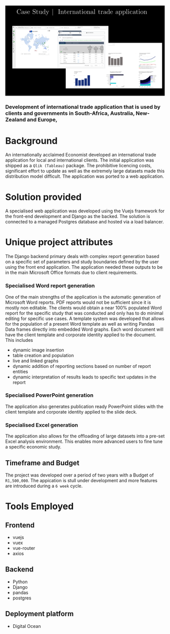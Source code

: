 ![trade](assets/case-slide-trade.PNG)

### Development of international trade application that is used by clients and governments in South-Africa, Australia, New-Zealand and Europe,

# Background
An internationally acclaimed Economist developed an international trade application for local and international clients.
The initial application was shipped as a `Qlik (Tableau)` package. The prohibitive licencing costs, significant effort to update
as well as the extremely large datasets made this distribution model difficult. The application was ported to a web application.


# Solution provided
A specialised web application was developed using the Vuejs framework for the front-end development and Django as the backed.
The solution is connected to a managed Postgres database and hosted via a load balancer.


# Unique project attributes
The Django backend primary deals with complex report generation based on a specific set of parameters and study boundaries 
defined by the user using the front end application. The application needed these outputs to be in the main Microsoft Office
formats due to client requirements.

### Specialised Word report generation
One of the main strengths of the application is the automatic generation of Microsoft Word reports. PDF reports would 
not be sufficient since it is mostly non editable. The clients would obtain a near 100% populated Word report for 
the specific study that was conducted and only has to do minimal editing for specific use cases. A template system was
developed that allows for the population of a present Word template as well as writing Pandas Data frames directly into 
embedded Word graphs. Each word document will have the client template and corporate identity applied to the document. This includes
* dynamic image insertion
* table creation and population
* live and linked graphs
* dynamic addition of reporting sections based on number of report entities
* dynamic interpretation of results leads to specific text updates in the report

### Specialised PowerPoint generation
The application also generates publication ready PowerPoint slides with the client template and corporate identity applied to
the slide deck.

### Specialised Excel generation
The application also allows for the offloading of large datasets into a pre-set Excel analysis environment. This enables
more advanced users to fine tune a specific economic study.


## Timeframe and Budget
The project was developed over a period of two years with a Budget of `R1,500,000`.
The appication is stull under development and more features are introduced during a `6 week` cycle.

# Tools Employed
## Frontend
* vuejs
* vuex
* vue-router
* axios


## Backend
* Python
* Django
* pandas
* postgres

## Deployment platform
* Digital Ocean
